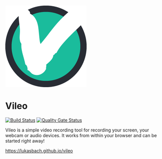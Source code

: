 ![](./public/logo256.png)

# Vileo

[![Build Status](https://travis-ci.com/lukasbach/vileo.svg?branch=master)](https://travis-ci.com/lukasbach/vileo)
[![Quality Gate Status](https://sonarcloud.io/api/project_badges/measure?project=lukasbach_vileo&metric=alert_status)](https://sonarcloud.io/dashboard?id=lukasbach_vileo)

Vileo is a simple video recording tool for recording your screen, your webcam or audio devices.
It works from within your browser and can be started right away!

https://lukasbach.github.io/vileo
